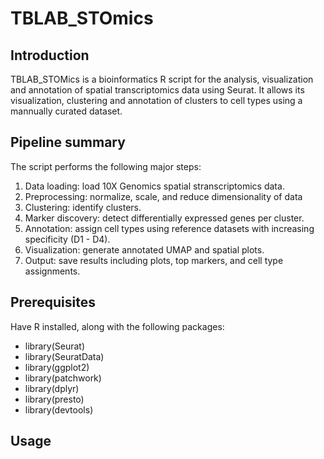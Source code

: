 # TBLAB_STOmics

## Introduction
TBLAB_STOMics is a bioinformatics R script for the analysis, visualization and annotation of spatial transcriptomics data using Seurat. It allows its visualization, clustering and annotation of clusters to cell types using a mannually curated dataset.

## Pipeline summary
The script performs the following major steps:
1. Data loading: load 10X Genomics spatial stranscriptomics data.
2. Preprocessing: normalize, scale, and reduce dimensionality of data
3. Clustering: identify clusters.
4. Marker discovery: detect differentially expressed genes per cluster.
5. Annotation: assign cell types using reference datasets with increasing specificity (D1 - D4).
6. Visualization: generate annotated UMAP and spatial plots.
7. Output: save results including plots, top markers, and cell type assignments.


## Prerequisites
Have R installed, along with the following packages:
- library(Seurat)
- library(SeuratData)
- library(ggplot2)
- library(patchwork)
- library(dplyr)
- library(presto)
- library(devtools)


## Usage
